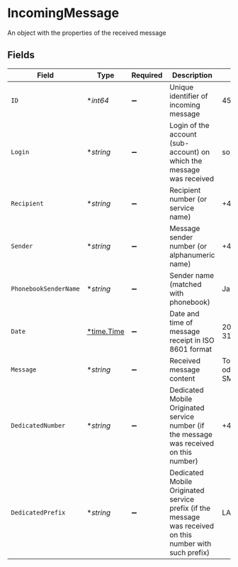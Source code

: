 # IncomingMessage

An object with the properties of the received message


## Fields

| Field                                                                                                    | Type                                                                                                     | Required                                                                                                 | Description                                                                                              | Example                                                                                                  |
| -------------------------------------------------------------------------------------------------------- | -------------------------------------------------------------------------------------------------------- | -------------------------------------------------------------------------------------------------------- | -------------------------------------------------------------------------------------------------------- | -------------------------------------------------------------------------------------------------------- |
| `ID`                                                                                                     | **int64*                                                                                                 | :heavy_minus_sign:                                                                                       | Unique identifier of incoming message                                                                    | 45544                                                                                                    |
| `Login`                                                                                                  | **string*                                                                                                | :heavy_minus_sign:                                                                                       | Login of the account (sub-account) on which the message was received                                     | some-user                                                                                                |
| `Recipient`                                                                                              | **string*                                                                                                | :heavy_minus_sign:                                                                                       | Recipient number (or service name)                                                                       | +48999000555                                                                                             |
| `Sender`                                                                                                 | **string*                                                                                                | :heavy_minus_sign:                                                                                       | Message sender number (or alphanumeric name)                                                             | +48999888777                                                                                             |
| `PhonebookSenderName`                                                                                    | **string*                                                                                                | :heavy_minus_sign:                                                                                       | Sender name (matched with phonebook)                                                                     | Jan Nowak                                                                                                |
| `Date`                                                                                                   | [*time.Time](https://pkg.go.dev/time#Time)                                                               | :heavy_minus_sign:                                                                                       | Date and time of message receipt in ISO 8601 format                                                      | 2024-05-31T05:17:35Z                                                                                     |
| `Message`                                                                                                | **string*                                                                                                | :heavy_minus_sign:                                                                                       | Received message content                                                                                 | To jest treść odebranego SMSa                                                                            |
| `DedicatedNumber`                                                                                        | **string*                                                                                                | :heavy_minus_sign:                                                                                       | Dedicated Mobile Originated service number (if the message was received on this number)                  | +48111222444                                                                                             |
| `DedicatedPrefix`                                                                                        | **string*                                                                                                | :heavy_minus_sign:                                                                                       | Dedicated Mobile Originated service prefix (if the message was received on this number with such prefix) | LATO                                                                                                     |